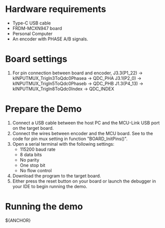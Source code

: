 Hardware requirements
=====================
- Type-C USB cable
- FRDM-MCXN947 board
- Personal Computer
- An encoder with PHASE A/B signals.

Board settings
============
1. For pin connection between board and encoder,
      J3.3(P1_22)  -> kINPUTMUX_TrigIn3ToQdc0Phasea -> QDC_PHA
      J3.1(P2_0)   -> kINPUTMUX_TrigIn5ToQdc0Phaseb -> QDC_PHB
      J1.3(P4_13)  -> kINPUTMUX_TrigIn8ToQdc0Index  -> QDC_INDEX

Prepare the Demo
===============
1.  Connect a USB cable between the host PC and the MCU-Link USB port on the target board.
2.  Connect the wires between encoder and the MCU board. See to the code for pin mux setting in function "BOARD_InitPins()".
3.  Open a serial terminal with the following settings:
    - 115200 baud rate
    - 8 data bits
    - No parity
    - One stop bit
    - No flow control
4.  Download the program to the target board.
5.  Either press the reset button on your board or launch the debugger in your IDE to begin running the demo.

Running the demo
================
${ANCHOR}

